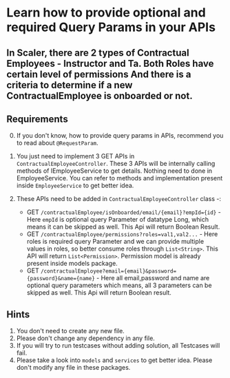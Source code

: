 # Learn how to provide optional and required Query Params in your APIs

## In Scaler, there are 2 types of Contractual Employees - Instructor and Ta. Both Roles have certain level of permissions And there is a criteria to determine if a new ContractualEmployee is onboarded or not.


## Requirements

0. If you don't know, how to provide query params in APIs, recommend you to read about `@RequestParam`.
1. You just need to implement 3 GET APIs in `ContractualEmployeeController`. These 3 APIs will be internally calling methods of IEmployeeService to get details. Nothing need to done in EmployeeService. You can refer to methods and implementation present inside `EmployeeService` to get better idea.
2. These APIs need to be added in `ContractualEmployeeController` class  -:
     
      - GET  `/contractualEmployee/isOnboarded/email/{email}?empId={id}` - Here `empId` is optional query Parameter of datatype Long, which means it can be skipped as well. This Api will return Boolean Result.
      - GET  `/contractualEmployee/permissions?roles=val1,val2...` - Here roles is required query Parameter and we can provide multiple values in roles, so better consume roles through `List<String>`. This API will return `List<Permission>`. Permission model is already present inside models package.
      - GET `/contractualEmployee?email={email}&password={password}&name={name}` - Here all email,password and name are optional query parameters which means, all 3 parameters can be skipped as well. This Api will return Boolean result.

## Hints
1. You don't need to create any new file.
2. Please don't change any dependency in any file.
3. If you will try to run testcases without adding solution, all Testcases will fail.
4. Please take a look into `models` and `services` to get better idea. Please don't modify any file in these packages.